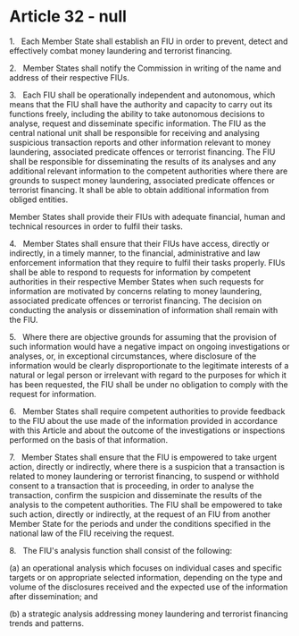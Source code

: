 # Article 32 - null


1.   Each Member State shall establish an FIU in order to prevent, detect and effectively combat money laundering and terrorist financing.

2.   Member States shall notify the Commission in writing of the name and address of their respective FIUs.

3.   Each FIU shall be operationally independent and autonomous, which means that the FIU shall have the authority and capacity to carry out its functions freely, including the ability to take autonomous decisions to analyse, request and disseminate specific information. The FIU as the central national unit shall be responsible for receiving and analysing suspicious transaction reports and other information relevant to money laundering, associated predicate offences or terrorist financing. The FIU shall be responsible for disseminating the results of its analyses and any additional relevant information to the competent authorities where there are grounds to suspect money laundering, associated predicate offences or terrorist financing. It shall be able to obtain additional information from obliged entities.

Member States shall provide their FIUs with adequate financial, human and technical resources in order to fulfil their tasks.

4.   Member States shall ensure that their FIUs have access, directly or indirectly, in a timely manner, to the financial, administrative and law enforcement information that they require to fulfil their tasks properly. FIUs shall be able to respond to requests for information by competent authorities in their respective Member States when such requests for information are motivated by concerns relating to money laundering, associated predicate offences or terrorist financing. The decision on conducting the analysis or dissemination of information shall remain with the FIU.

5.   Where there are objective grounds for assuming that the provision of such information would have a negative impact on ongoing investigations or analyses, or, in exceptional circumstances, where disclosure of the information would be clearly disproportionate to the legitimate interests of a natural or legal person or irrelevant with regard to the purposes for which it has been requested, the FIU shall be under no obligation to comply with the request for information.

6.   Member States shall require competent authorities to provide feedback to the FIU about the use made of the information provided in accordance with this Article and about the outcome of the investigations or inspections performed on the basis of that information.

7.   Member States shall ensure that the FIU is empowered to take urgent action, directly or indirectly, where there is a suspicion that a transaction is related to money laundering or terrorist financing, to suspend or withhold consent to a transaction that is proceeding, in order to analyse the transaction, confirm the suspicion and disseminate the results of the analysis to the competent authorities. The FIU shall be empowered to take such action, directly or indirectly, at the request of an FIU from another Member State for the periods and under the conditions specified in the national law of the FIU receiving the request.

8.   The FIU's analysis function shall consist of the following:

(a) an operational analysis which focuses on individual cases and specific targets or on appropriate selected information, depending on the type and volume of the disclosures received and the expected use of the information after dissemination; and

(b) a strategic analysis addressing money laundering and terrorist financing trends and patterns.

